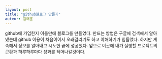 ```yaml
---
layout: post
title: "github블로그 만들기"
auteur: 김태훈
---
```

github에 가입한지 이틀만에 블로그를 만들었다. 만드는 방법은 구글에 검색해서 알아냈는데 github   이용이 처음이어서
오래걸리기도 하고 이해하기가 힘들었다. 하지만 계속해서 정보를 알아내고 시도한 끝에 성공했다.
 앞으로 이곳에 내가 실행할 프로젝트의 근황과 하루하루마다 성과를 적어나갈것이다.
